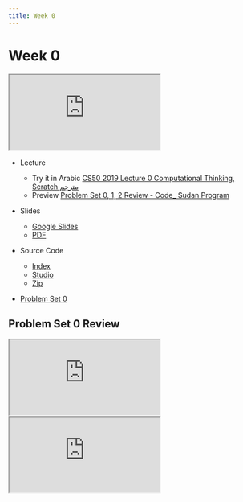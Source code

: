 ```yaml
---
title: Week 0
---
```


# Week 0

<iframe src="https://www.youtube.com/embed/5azaK2cBKGw"></iframe> 


- Lecture
  - Try it in Arabic
      [CS50 2019 Lecture 0 Computational Thinking, Scratch مترجم](https://www.youtube.com/embed/tC8z4RLWtFI)
  - Preview
      [Problem Set 0, 1, 2 Review - Code_ Sudan Program](https://www.youtube.com/embed/F-qbaeSJHAE)
- Slides
  - <a href="https://docs.google.com/presentation/d/17wRd8ksO6QkUq906SUgm17AqcI-Jan42jkY-EmufxnE/edit?usp=sharing">Google Slides</a>
  - <a href="https://cdn.cs50.net/2019/fall/lectures/0/lecture0.pdf">PDF</a>
- Source Code
  - <a href="https://cdn.cs50.net/2019/fall/lectures/0/src0/">Index</a>
  - <a href="https://scratch.mit.edu/studios/25128634/">Studio</a>
  - <a href="https://cdn.cs50.net/2019/fall/lectures/0/src0.zip">Zip</a>
  
- [Problem Set 0](https://code-sudan.github.io/home/curriculum/0/pset0/)

## Problem Set 0 Review 
<div class="box" >  <iframe src="https://www.youtube.com/embed/3Occxs_Uc-w"></iframe></div>
<div class="box" >   <iframe src="https://www.youtube.com/embed/E0CKzsv_IzI"></iframe></div>
  

   
  